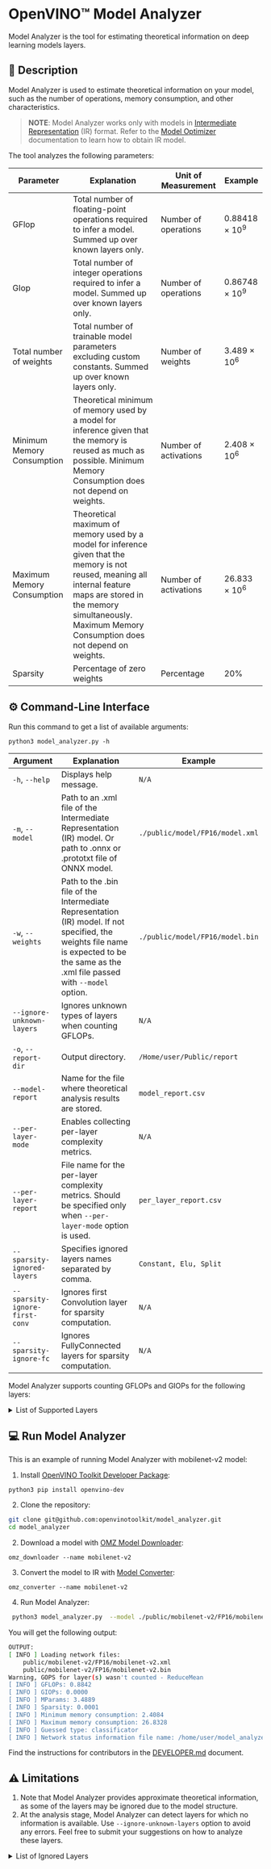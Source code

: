 # OpenVINO™ Model Analyzer

Model Analyzer is the tool for estimating theoretical information on deep learning models layers.


## 📝 Description

Model Analyzer is used to estimate theoretical information on your model, such as the number of operations, memory consumption, and other characteristics. 

> **NOTE**: Model Analyzer works only with models in [Intermediate Representation](https://docs.openvino.ai/latest/openvino_docs_MO_DG_IR_and_opsets.html#intermediate_representation_used_in_openvino) (IR) 
> format. Refer to the [Model Optimizer](https://docs.openvino.ai/latest/openvino_docs_MO_DG_Deep_Learning_Model_Optimizer_DevGuide.html) documentation to learn how to obtain IR model. 

The tool analyzes the following parameters:

Parameter | Explanation | Unit of Measurement| Example
---|---|---|---
GFlop | Total number of floating-point operations required to infer a model. Summed up over known layers only.| Number of operations| 0.88418 × 10<sup>9</sup>
GIop | Total number of integer operations required to infer a model. Summed up over known layers only.| Number of operations| 0.86748 × 10<sup>9</sup>
Total number of weights|Total number of trainable model parameters excluding custom constants. Summed up over known layers only.|Number of weights| 3.489 × 10<sup>6</sup>
Minimum Memory Consumption |Theoretical minimum of memory used by a model for inference given that the memory is reused as much as possible.  Minimum Memory Consumption does not depend on weights.|Number of activations|2.408 × 10<sup>6</sup>
Maximum Memory Consumption |Theoretical maximum of memory used by a model for inference given that the memory is not reused, meaning all internal feature maps are stored in the memory simultaneously. Maximum Memory Consumption does not depend on weights.|Number of activations| 26.833 × 10<sup>6</sup>
Sparsity |Percentage of zero weights| Percentage|20%


## ⚙️  Command-Line Interface

Run this command to get a list of available arguments:

```shell
python3 model_analyzer.py -h
```

Argument | Explanation |Example
---|---|---
`-h`, `--help`|Displays help message.|`N/A`|
`-m`, `--model`|Path to an .xml file of the Intermediate Representation (IR) model. Or path to .onnx or .prototxt file of ONNX model.|`./public/model/FP16/model.xml`|
`-w`, `--weights`|Path to the .bin file of the Intermediate Representation (IR) model. If not specified, the weights file name is expected to be the same as the .xml file passed with `--model` option.|`./public/model/FP16/model.bin`|
`--ignore-unknown-layers` | Ignores unknown types of layers when counting GFLOPs.|`N/A`|
`-o`, `--report-dir`|Output directory.|`/Home/user/Public/report`|
`--model-report`|Name for the file where theoretical analysis results are stored.|`model_report.csv`|
`--per-layer-mode`| Enables collecting per-layer complexity metrics.|`N/A`|
`--per-layer-report`| File name for the per-layer complexity metrics. Should be specified only when `--per-layer-mode` option is used.|`per_layer_report.csv`|
`--sparsity-ignored-layers`| Specifies ignored layers names separated by comma.|`Constant, Elu, Split`|
`--sparsity-ignore-first-conv` | Ignores first Convolution layer for sparsity computation.|`N/A`|
`--sparsity-ignore-fc`|  Ignores FullyConnected layers for sparsity computation.|`N/A`|

Model Analyzer supports counting GFLOPs and GIOPs for the following layers:

<details>
<summary>List of Supported Layers</summary>

- Acosh - [opset7](https://docs.openvino.ai/latest/openvino_docs_ops_arithmetic_Acosh_3.html)
- Asinh - [opset7](https://docs.openvino.ai/latest/openvino_docs_ops_arithmetic_Asinh_3.html)
- Atanh - [opset7](https://docs.openvino.ai/latest/openvino_docs_ops_arithmetic_Atanh_3.html)
- Add - [opset7](https://docs.openvino.ai/latest/openvino_docs_ops_arithmetic_Add_1.html)
- ArgMax
- AvgPool - [opset7](https://docs.openvino.ai/latest/openvino_docs_ops_pooling_AvgPool_1.html)
- BatchNormalization
- BinaryConvolution - [opset7](https://docs.openvino.ai/latest/openvino_docs_ops_convolution_BinaryConvolution_1.html)
- Clamp - [opset7](https://docs.openvino.ai/latest/openvino_docs_ops_activation_Clamp_1.html)
- Concat - [opset7](https://docs.openvino.ai/latest/openvino_docs_ops_movement_Concat_1.html)
- Const - [opset7](https://docs.openvino.ai/latest/openvino_docs_ops_infrastructure_Constant_1.html)
- Constant - [opset7](https://docs.openvino.ai/latest/openvino_docs_ops_infrastructure_Constant_1.html)
- Convolution - [opset7](https://docs.openvino.ai/latest/openvino_docs_ops_convolution_Convolution_1.html)
- ConvolutionBackPropData - [opset7](https://docs.openvino.ai/latest/openvino_docs_ops_convolution_ConvolutionBackpropData_1.html)
- Crop
- Deconvolution - [opset7](https://docs.openvino.ai/latest/openvino_docs_ops_convolution_ConvolutionBackpropData_1.html)
- DeformableConvolution - [opset7](https://docs.openvino.ai/latest/openvino_docs_ops_convolution_DeformableConvolution_1.html)
- Divide - [opset7](https://docs.openvino.ai/latest/openvino_docs_ops_arithmetic_Divide_1.html)
- Eltwise
- Elu - [opset7](https://docs.openvino.ai/latest/openvino_docs_ops_activation_Elu_1.html)
- Exp- [opset7](https://docs.openvino.ai/latest/openvino_docs_ops_activation_Exp_1.html)
- FullyConnected
- GEMM - [opset7](https://docs.openvino.ai/latest/openvino_docs_ops_matrix_MatMul_1.html)
- GRN - [opset7](https://docs.openvino.ai/latest/openvino_docs_ops_normalization_GRN_1.html)
- Gather - [opset7](https://docs.openvino.ai/latest/openvino_docs_ops_movement_Gather_7.html)
- GatherND - [opset7](https://docs.openvino.ai/latest/openvino_docs_ops_movement_GatherND_5.html)
- Greater - [opset7](https://docs.openvino.ai/latest/openvino_docs_ops_comparison_Greater_1.html)
- GreaterEqual - [opset7](https://docs.openvino.ai/latest/openvino_docs_ops_comparison_GreaterEqual_1.html)
- GroupConvolution - [opset7](https://docs.openvino.ai/latest/openvino_docs_ops_convolution_GroupConvolution_1.html)
- GroupConvolutionBackpropData - [opset7](https://docs.openvino.ai/latest/openvino_docs_ops_convolution_GroupConvolutionBackpropData_1.html)
- HSigmoid - [opset7](https://docs.openvino.ai/latest/openvino_docs_ops_activation_HSigmoid_5.html)
- HSwish - [opset7](https://docs.openvino.ai/latest/openvino_docs_ops_activation_HSwish_4.html)
- Input [opset7](https://docs.openvino.ai/latest/openvino_docs_ops_infrastructure_Parameter_1.html)
- Interp - [opset7](https://docs.openvino.ai/latest/openvino_docs_ops_image_Interpolate_4.html)
- Less - [opset7](https://docs.openvino.ai/latest/openvino_docs_ops_comparison_Less_1.html)
- LessEqual - [opset7](https://docs.openvino.ai/latest/openvino_docs_ops_comparison_LessEqual_1.html)
- Log - [opset7](https://docs.openvino.ai/latest/openvino_docs_ops_arithmetic_Log_1.html)
- MVN - [opset7](https://docs.openvino.ai/latest/openvino_docs_ops_normalization_MVN_6.html)
- MatMul - [opset7](https://docs.openvino.ai/latest/openvino_docs_ops_matrix_MatMul_1.html)
- MaxPool - [opset7](https://docs.openvino.ai/latest/openvino_docs_ops_pooling_MaxPool_1.html)
- Mish - [opset7](https://docs.openvino.ai/latest/openvino_docs_ops_activation_Mish_4.html)
- Multiply - [opset7](https://docs.openvino.ai/latest/openvino_docs_ops_arithmetic_Multiply_1.html)
- Norm 
- Normalize  - [opset7](https://docs.openvino.ai/latest/openvino_docs_ops_normalization_NormalizeL2_1.html)
- NormalizeL2 - [opset7](https://docs.openvino.ai/latest/openvino_docs_ops_normalization_NormalizeL2_1.html)
- OneHot - [opset7](https://docs.openvino.ai/latest/openvino_docs_ops_sequence_OneHot_1.html)
- Output - [opset7](https://docs.openvino.ai/latest/openvino_docs_ops_infrastructure_Result_1.html)
- PReLU - [opset7](https://docs.openvino.ai/latest/openvino_docs_ops_activation_PReLU_1.html)
- PSROIPooling - [opset7](https://docs.openvino.ai/latest/openvino_docs_ops_detection_PSROIPooling_1.html)
- Pad - [opset7](https://docs.openvino.ai/latest/openvino_docs_ops_movement_Pad_1.html)
- Parameter - [opset7](https://docs.openvino.ai/latest/openvino_docs_ops_infrastructure_Parameter_1.html)
- Permute 
- Pooling - [opset7](https://docs.openvino.ai/latest/openvino_docs_ops_pooling_MaxPool_1.html)
- Power - [opset7](https://docs.openvino.ai/latest/openvino_docs_ops_arithmetic_Power_1.html)
- Priorbox - [opset7](https://docs.openvino.ai/latest/openvino_docs_ops_detection_PriorBox_1.html)
- PriorboxClustered - [opset7](https://docs.openvino.ai/latest/openvino_docs_ops_detection_PriorBoxClustered_1.html)
- Proposal - [opset7](https://docs.openvino.ai/latest/openvino_docs_ops_detection_Proposal_4.html)
- ROIPooling - [opset7](https://docs.openvino.ai/latest/openvino_docs_ops_detection_ROIPooling_1.html)
- Range - [opset7](https://docs.openvino.ai/latest/openvino_docs_ops_generation_Range_4.html)
- ReLu - [opset7](https://docs.openvino.ai/latest/openvino_docs_ops_activation_ReLU_1.html)
- ReduceL1 - [opset7](https://docs.openvino.ai/latest/openvino_docs_ops_reduction_ReduceL1_4.html)
- ReduceL2 - [opset7](https://docs.openvino.ai/latest/openvino_docs_ops_reduction_ReduceL2_4.html)
- ReduceMin - [opset7](https://docs.openvino.ai/latest/openvino_docs_ops_reduction_ReduceMin_1.html)
- Reshape - [opset7](https://docs.openvino.ai/latest/openvino_docs_ops_shape_Reshape_1.html)
- Result - [opset7](https://docs.openvino.ai/latest/openvino_docs_ops_infrastructure_Result_1.html)
- ReverseSequence - [opset7](https://docs.openvino.ai/latest/openvino_docs_ops_movement_ReverseSequence_1.html)
- ScaleShift 
- ScatterNDUpdate - [opset7](https://docs.openvino.ai/latest/openvino_docs_ops_movement_ScatterNDUpdate_3.html)
- Select - [opset7](https://docs.openvino.ai/latest/openvino_docs_ops_condition_Select_1.html)
- Sigmoid - [opset7](https://docs.openvino.ai/latest/openvino_docs_ops_activation_Sigmoid_1.html)
- Softmax - [opset7](https://docs.openvino.ai/latest/openvino_docs_ops_activation_SoftMax_1.html)
- SoftPlus - [opset7](https://docs.openvino.ai/latest/openvino_docs_ops_activation_SoftPlus_4.html)
- SparseToDense 
- Split - [opset7](https://docs.openvino.ai/latest/openvino_docs_ops_movement_Split_1.html)
- Squeeze - [opset7](https://docs.openvino.ai/latest/openvino_docs_ops_shape_Squeeze_1.html)
- StridedSlice - [opset7](https://docs.openvino.ai/latest/openvino_docs_ops_movement_StridedSlice_1.html)
- Subtract - [opset7](https://docs.openvino.ai/latest/openvino_docs_ops_arithmetic_Subtract_1.html)
- Swish - [opset7](https://docs.openvino.ai/latest/openvino_docs_ops_activation_Swish_4.html)
- Tanh - [opset7](https://docs.openvino.ai/latest/openvino_docs_ops_arithmetic_Tanh_1.html)
- Tile - [opset7](https://docs.openvino.ai/latest/openvino_docs_ops_movement_Tile_1.html)
- Unsqueeze - [opset7](https://docs.openvino.ai/latest/openvino_docs_ops_shape_Unsqueeze_1.html)
</details>

## 💻 Run Model Analyzer

This is an example of running Model Analyzer with mobilenet-v2 model: 

1. Install [OpenVINO Toolkit Developer Package](https://pypi.org/project/openvino-dev/):
```shell
python3 pip install openvino-dev
```

2. Clone the repository:
```sh
git clone git@github.com:openvinotoolkit/model_analyzer.git
cd model_analyzer
```

2. Download a model with [OMZ Model Downloader](https://docs.openvino.ai/latest/omz_tools_downloader.html):
```shell
omz_downloader --name mobilenet-v2
```

3. Convert the model to IR with [Model Converter](https://docs.openvino.ai/latest/omz_tools_downloader.html#model_converter_usage):
```shell
omz_converter --name mobilenet-v2 
```

4. Run Model Analyzer:
```sh
 python3 model_analyzer.py  --model ./public/mobilenet-v2/FP16/mobilenet-v2.xml --ignore-unknown-layers
```
You will get the following output: 
```sh
OUTPUT:
[ INFO ] Loading network files:
	public/mobilenet-v2/FP16/mobilenet-v2.xml
	public/mobilenet-v2/FP16/mobilenet-v2.bin
Warning, GOPS for layer(s) wasn't counted - ReduceMean
[ INFO ] GFLOPs: 0.8842
[ INFO ] GIOPs: 0.0000
[ INFO ] MParams: 3.4889
[ INFO ] Sparsity: 0.0001
[ INFO ] Minimum memory consumption: 2.4084
[ INFO ] Maximum memory consumption: 26.8328
[ INFO ] Guessed type: classificator
[ INFO ] Network status information file name: /home/user/model_analyzer/model_report.csv
```

Find the instructions for contributors in the [DEVELOPER.md](https://github.com/openvinotoolkit/model_analyzer/blob/master/DEVELOPER.md) document.

## ⚠️ Limitations

1. Note that Model Analyzer provides approximate theoretical information, as some of the layers may be ignored due to the model structure.
2. At the analysis stage, Model Analyzer can detect layers for which no information is available. Use `--ignore-unknown-layers` option to avoid any errors. Feel free to submit your suggestions on how to analyze these layers. 

<details>
<summary>List of Ignored Layers</summary>

- Abs - [opset7](https://docs.openvino.ai/latest/openvino_docs_ops_arithmetic_Abs_1.html)
- BatchToSpace - [opset7](https://docs.openvino.ai/latest/openvino_docs_ops_movement_BatchToSpace_2.html)
- Broadcast - [opset7](https://docs.openvino.ai/latest/openvino_docs_ops_movement_Broadcast_3.html)
- Bucketize - [opset7](https://docs.openvino.ai/latest/openvino_docs_ops_condition_Bucketize_3.html)
- Convert - [opset7](https://docs.openvino.ai/latest/openvino_docs_ops_type_Convert_1.html)
- CtcGreedyDecoder - [opset7](https://docs.openvino.ai/latest/openvino_docs_ops_sequence_CTCGreedyDecoder_1.html)
- DetectionOutput - [opset7](https://docs.openvino.ai/latest/openvino_docs_ops_detection_DetectionOutput_1.html)
- Erf - [opset7](https://docs.openvino.ai/latest/openvino_docs_ops_arithmetic_Erf_1.html)
- ExperimentalDetectronDetectionOutput - [opset7](https://docs.openvino.ai/latest/openvino_docs_ops_detection_ExperimentalDetectronDetectionOutput_6.html)
- ExperimentalDetectronGenerateProposalsSingleImage - [opset7](https://docs.openvino.ai/latest/openvino_docs_ops_detection_ExperimentalDetectronGenerateProposalsSingleImage_6.html)
- ExperimentalDetectronPriorGridGenerator - [opset7](https://docs.openvino.ai/latest/openvino_docs_ops_detection_ExperimentalDetectronPriorGridGenerator_6.html)
- ExperimentalDetectronRoiFeatureExtractor - [opset7](https://docs.openvino.ai/latest/openvino_docs_ops_detection_ExperimentalDetectronROIFeatureExtractor_6.html)
- ExperimentalDetectronTopkRois - [opset7](https://docs.openvino.ai/latest/openvino_docs_ops_sort_ExperimentalDetectronTopKROIs_6.html)
- ExperimentalSparseWeightedSum 
- FakeQuantize - [opset7](https://docs.openvino.ai/latest/openvino_docs_ops_quantization_FakeQuantize_1.html)
- Flatten 
- GatherTree - [opset7](https://docs.openvino.ai/latest/openvino_docs_ops_movement_GatherTree_1.html)
- NonMaxSuppression - [opset7](https://docs.openvino.ai/latest/openvino_docs_ops_sort_NonMaxSuppression_5.html)
- PredictionHeatMap 
- ReSample 
- RegionYolo - [opset7](https://docs.openvino.ai/latest/openvino_docs_ops_detection_RegionYolo_1.html)
- ReorgYolo - [opset7](https://docs.openvino.ai/latest/openvino_docs_ops_detection_ReorgYolo_1.html)
- Slice - [opset7](https://docs.openvino.ai/latest/openvino_docs_ops_movement_StridedSlice_1.html)
- SpaceToBatch - [opset7](https://docs.openvino.ai/latest/openvino_docs_ops_movement_SpaceToBatch_2.html)
- SpatialTransformer 
- TensorIterator - [opset7](https://docs.openvino.ai/latest/openvino_docs_ops_infrastructure_TensorIterator_1.html)
- TopK - [opset7](https://docs.openvino.ai/latest/openvino_docs_ops_sort_TopK_3.html)
- Transpose - [opset7](https://docs.openvino.ai/latest/openvino_docs_ops_movement_Transpose_1.html)
- VariadicSplit - [opset7](https://docs.openvino.ai/latest/openvino_docs_ops_movement_VariadicSplit_1.html)
</details>
